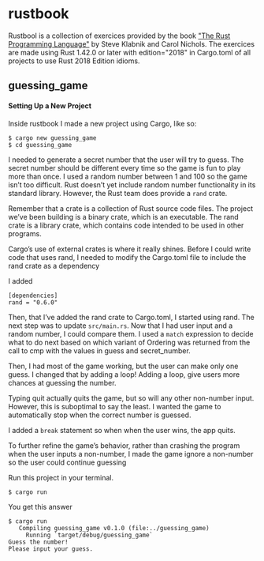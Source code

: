 # rustbook
Rustbool is a collection of exercices provided by the book ["The Rust Programming Language"](https://doc.rust-lang.org/book/title-page.html) by Steve Klabnik and Carol Nichols.
The exercices are made using Rust 1.42.0 or later with edition="2018" in Cargo.toml of all projects to use Rust 2018 Edition idioms. 

## guessing_game

#### Setting Up a New Project
Inside rustbook I made a new project using Cargo, like so:
```
$ cargo new guessing_game
$ cd guessing_game
```
I needed to generate a secret number that the user will try to guess. The secret number should be different every time so the game is fun to play more than once. I used a random number between 1 and 100 so the game isn’t too difficult. Rust doesn’t yet include random number functionality in its standard library. However, the Rust team does provide a ```rand``` crate.

Remember that a crate is a collection of Rust source code files. The project we’ve been building is a binary crate, which is an executable. The rand crate is a library crate, which contains code intended to be used in other programs.

Cargo’s use of external crates is where it really shines. Before I could write code that uses rand, I needed to modify the Cargo.toml file to include the rand crate as a dependency

I added
```
[dependencies]
rand = "0.6.0"
```
Then, that I’ve added the rand crate to Cargo.toml, I started using rand. The next step was to update ```src/main.rs```. Now that I had user input and a random number, I could compare them.
I used a ```match``` expression to decide what to do next based on which variant of Ordering was returned from the call to cmp with the values in guess and secret_number.

Then, I had most of the game working, but the user can make only one guess. I changed that by adding a loop!
Adding a loop, give users more chances at guessing the number.

Typing quit actually quits the game, but so will any other non-number input. However, this is suboptimal to say the least. I wanted the game to automatically stop when the correct number is guessed.

I added a ```break``` statement so when when the user wins, the app quits.

To further refine the game’s behavior, rather than crashing the program when the user inputs a non-number, I made the game ignore a non-number so the user could continue guessing

Run this project in your terminal. 
```
$ cargo run
```
You get this answer
```
$ cargo run
   Compiling guessing_game v0.1.0 (file:../guessing_game)
     Running `target/debug/guessing_game`
Guess the number!
Please input your guess.
```
